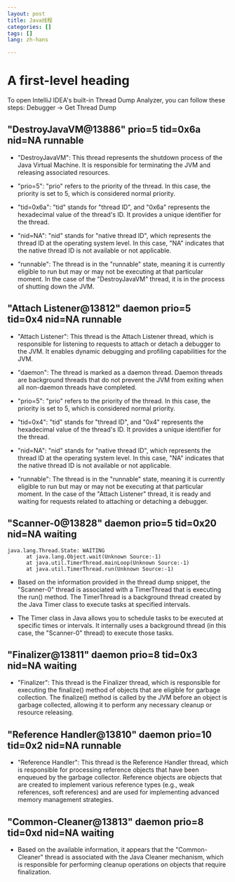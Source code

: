 ```yaml
---
layout: post
title: Java线程
categories: []
tags: []
lang: zh-hans

---
```

# A first-level heading
To open IntelliJ IDEA's built-in Thread Dump Analyzer, you can follow these steps: Debugger -> Get Thread Dump


## "DestroyJavaVM@13886" prio=5 tid=0x6a nid=NA runnable
- "DestroyJavaVM": This thread represents the shutdown process of the Java Virtual Machine. It is responsible for terminating the JVM and releasing associated resources.

- "prio=5": "prio" refers to the priority of the thread. In this case, the priority is set to 5, which is considered normal priority.

- "tid=0x6a": "tid" stands for "thread ID", and "0x6a" represents the hexadecimal value of the thread's ID. It provides a unique identifier for the thread.

- "nid=NA": "nid" stands for "native thread ID", which represents the thread ID at the operating system level. In this case, "NA" indicates that the native thread ID is not available or not applicable.

- "runnable": The thread is in the "runnable" state, meaning it is currently eligible to run but may or may not be executing at that particular moment. In the case of the "DestroyJavaVM" thread, it is in the process of shutting down the JVM.

## "Attach Listener@13812" daemon prio=5 tid=0x4 nid=NA runnable
- "Attach Listener": This thread is the Attach Listener thread, which is responsible for listening to requests to attach or detach a debugger to the JVM. It enables dynamic debugging and profiling capabilities for the JVM.

- "daemon": The thread is marked as a daemon thread. Daemon threads are background threads that do not prevent the JVM from exiting when all non-daemon threads have completed.

- "prio=5": "prio" refers to the priority of the thread. In this case, the priority is set to 5, which is considered normal priority.

- "tid=0x4": "tid" stands for "thread ID", and "0x4" represents the hexadecimal value of the thread's ID. It provides a unique identifier for the thread.

- "nid=NA": "nid" stands for "native thread ID", which represents the thread ID at the operating system level. In this case, "NA" indicates that the native thread ID is not available or not applicable.

- "runnable": The thread is in the "runnable" state, meaning it is currently eligible to run but may or may not be executing at that particular moment. In the case of the "Attach Listener" thread, it is ready and waiting for requests related to attaching or detaching a debugger.

## "Scanner-0@13828" daemon prio=5 tid=0x20 nid=NA waiting
```  
java.lang.Thread.State: WAITING
	  at java.lang.Object.wait(Unknown Source:-1)
	  at java.util.TimerThread.mainLoop(Unknown Source:-1)
	  at java.util.TimerThread.run(Unknown Source:-1)
```    
- Based on the information provided in the thread dump snippet, the "Scanner-0" thread is associated with a TimerThread that is executing the run() method. The TimerThread is a background thread created by the Java Timer class to execute tasks at specified intervals.

- The Timer class in Java allows you to schedule tasks to be executed at specific times or intervals. It internally uses a background thread (in this case, the "Scanner-0" thread) to execute those tasks.

## "Finalizer@13811" daemon prio=8 tid=0x3 nid=NA waiting
- "Finalizer": This thread is the Finalizer thread, which is responsible for executing the finalize() method of objects that are eligible for garbage collection. The finalize() method is called by the JVM before an object is garbage collected, allowing it to perform any necessary cleanup or resource releasing.

## "Reference Handler@13810" daemon prio=10 tid=0x2 nid=NA runnable
- "Reference Handler": This thread is the Reference Handler thread, which is responsible for processing reference objects that have been enqueued by the garbage collector. Reference objects are objects that are created to implement various reference types (e.g., weak references, soft references) and are used for implementing advanced memory management strategies.

## "Common-Cleaner@13813" daemon prio=8 tid=0xd nid=NA waiting
- Based on the available information, it appears that the "Common-Cleaner" thread is associated with the Java Cleaner mechanism, which is responsible for performing cleanup operations on objects that require finalization. 




